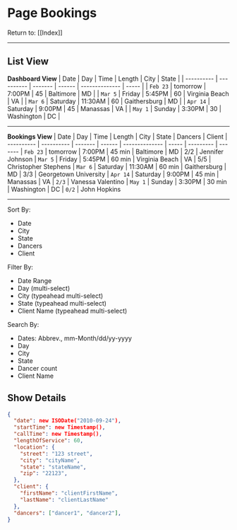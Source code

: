 # Page Bookings

Return to: [[Index]]

---

## List View

**Dashboard View**
| Date       | Day        | Time    | Length | City           | State |
| ---------- | ---------- | ------- | ------ | -------------- | ----- |
| `Feb 23`   | tomorrow   | 7:00PM  | 45     | Baltimore      | MD    |
| `Mar 5`    | Friday     | 5:45PM  | 60     | Virginia Beach | VA    |
| `Mar 6`    | Saturday   | 11:30AM | 60     | Gaithersburg   | MD    |
| `Apr 14`   | Saturday   | 9:00PM  | 45     | Manassas       | VA    |
| `May 1`    | Sunday     | 3:30PM  | 30     | Washington     | DC    |

---
**Bookings View**
| Date       | Day        | Time    | Length | City           | State | Dancers   | Client
| ---------- | ---------- | ------- | ------ | -------------- | ----- | --------- | -------
| `Feb 23`   | tomorrow   | 7:00PM  | 45 min | Baltimore      | MD    | 2/2       | Jennifer Johnson
| `Mar 5`    | Friday     | 5:45PM  | 60 min | Virginia Beach | VA    | 5/5       | Christopher Stephens
| `Mar 6`    | Saturday   | 11:30AM | 60 min | Gaithersburg   | MD    | 3/3       | Georgetown University
| `Apr 14`   | Saturday   | 9:00PM  | 45 min | Manassas       | VA    | `2/3`     | Vanessa Valentino
| `May 1`    | Sunday     | 3:30PM  | 30 min | Washington     | DC    | `0/2`     | John Hopkins

---
Sort By: 
- Date
- City
- State
- Dancers
- Client

Filter By:
- Date Range 
- Day (multi-select)
- City (typeahead multi-select)
- State (typeahead multi-select)
- Client Name (typeahead multi-select)

Search By:
- Dates: Abbrev., mm-Month/dd/yy-yyyy
- Day
- City
- State
- Dancer count
- Client Name
## Show Details

```json
{
  "date": new ISODate("2010-09-24"),
  "startTime": new Timestamp(),
  "callTime": new Timestamp(),
  "lengthOfService": 60,
  "location": { 
    "street": "123 street",
    "city": "cityName",
    "state": "stateName",
    "zip": "22123",
  },
  "client": {
    "firstName": "clientFirstName",
    "lastName": "clientLastName"
  },
  "dancers": ["dancer1", "dancer2"],
}
```
